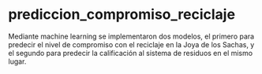 # prediccion_compromiso_reciclaje
Mediante machine learning se implementaron dos modelos, el primero para predecir el nivel de compromiso con el reciclaje en la Joya de los Sachas, y el segundo para predecir la calificación al sistema de residuos en el mismo lugar.
